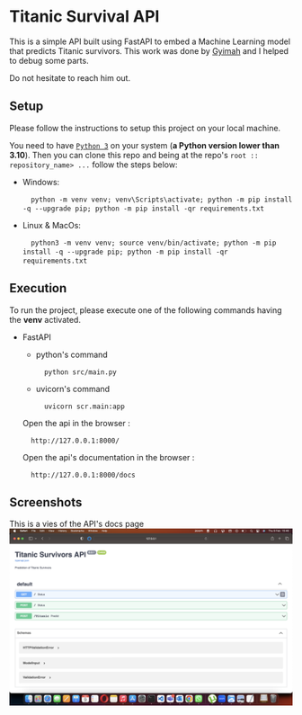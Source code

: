 # Titanic Survival API
This is a simple API built using FastAPI to embed a Machine Learning model that predicts Titanic survivors.
This work was done by [Gyimah](https://github.com/Gyimah3) and I helped to debug some parts.

Do not hesitate to reach him out.

## Setup
Please follow the instructions to setup this project on your local machine.

You need to have [`Python 3`](https://www.python.org/) on your system (**a Python version lower than 3.10**). Then you can clone this repo and being at the repo's `root :: repository_name> ...`  follow the steps below:

- Windows:
        
        python -m venv venv; venv\Scripts\activate; python -m pip install -q --upgrade pip; python -m pip install -qr requirements.txt  

- Linux & MacOs:
        
        python3 -m venv venv; source venv/bin/activate; python -m pip install -q --upgrade pip; python -m pip install -qr requirements.txt  

## Execution
To run the project, please execute one of the following commands having the **venv** activated.

- FastAPI
    
    - python's command

            python src/main.py 
    
    - uvicorn's command

            uvicorn scr.main:app 

    Open the api in the browser :
        
        http://127.0.0.1:8000/

    Open the api's documentation in the browser :
        
        http://127.0.0.1:8000/docs

## Screenshots
This is a vies of the API's docs page
![](imgs/docs.png)